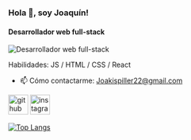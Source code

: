 ### Hola 👋, soy Joaquín!
#### Desarrollador web full-stack
![Desarrollador web full-stack](https://images.vexels.com/media/users/3/157204/isolated/lists/32098c9923436f09712af14f542411bb-icono-de-escritorio-de-computadora-en-blanco-y-negro.png)


Habilidades: JS / HTML / CSS / React

- 📫 Cómo contactarme: Joakispiller22@gmail.com 


[<img src='https://cdn.jsdelivr.net/npm/simple-icons@3.0.1/icons/github.svg' alt='github' height='40'>](https://github.com/Joakispiller)  [<img src='https://cdn.jsdelivr.net/npm/simple-icons@3.0.1/icons/instagram.svg' alt='instagram' height='40'>](https://www.instagram.com/Joaki_spiller/)  

[![Top Langs](https://github-readme-stats.vercel.app/api/top-langs/?username=Joakispiller)](https://github.com/anuraghazra/github-readme-stats)





